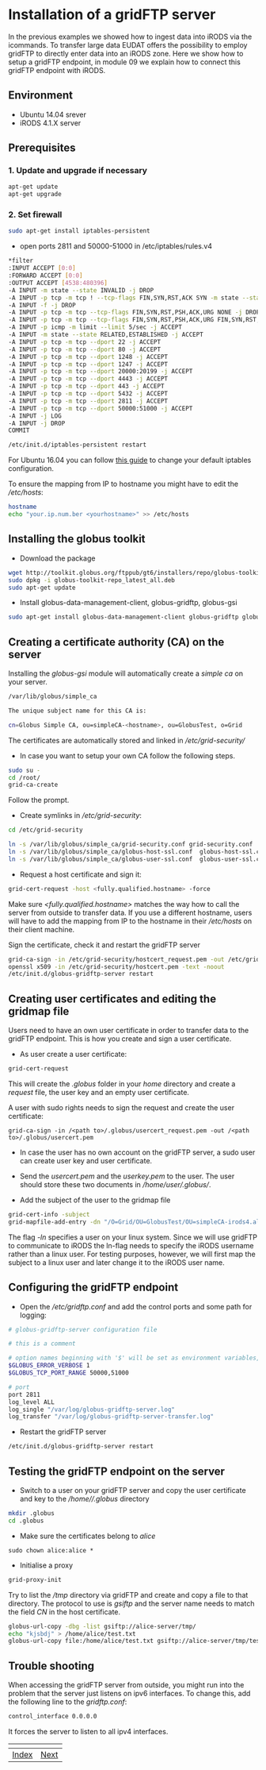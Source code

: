 # Installation of a gridFTP server

In the previous examples we showed how to ingest data into iRODS via the icommands. To transfer large data EUDAT offers the possibility to employ gridFTP to directly enter data into an iRODS zone.
Here we show how to setup a gridFTP endpoint, in module 09 we explain how to connect this gridFTP endpoint with iRODS.

## Environment
- Ubuntu 14.04 srever
- iRODS 4.1.X server

## Prerequisites
### 1. Update and upgrade if necessary
```sh
apt-get update
apt-get upgrade
```
### 2. Set firewall
```sh
sudo apt-get install iptables-persistent
```
- open ports 2811 and 50000-51000 in /etc/iptables/rules.v4
```sh
*filter
:INPUT ACCEPT [0:0]
:FORWARD ACCEPT [0:0]
:OUTPUT ACCEPT [4538:480396]
-A INPUT -m state --state INVALID -j DROP
-A INPUT -p tcp -m tcp ! --tcp-flags FIN,SYN,RST,ACK SYN -m state --state NEW -j DROP
-A INPUT -f -j DROP
-A INPUT -p tcp -m tcp --tcp-flags FIN,SYN,RST,PSH,ACK,URG NONE -j DROP
-A INPUT -p tcp -m tcp --tcp-flags FIN,SYN,RST,PSH,ACK,URG FIN,SYN,RST,PSH,ACK,URG -j DROP
-A INPUT -p icmp -m limit --limit 5/sec -j ACCEPT
-A INPUT -m state --state RELATED,ESTABLISHED -j ACCEPT
-A INPUT -p tcp -m tcp --dport 22 -j ACCEPT
-A INPUT -p tcp -m tcp --dport 80 -j ACCEPT
-A INPUT -p tcp -m tcp --dport 1248 -j ACCEPT
-A INPUT -p tcp -m tcp --dport 1247 -j ACCEPT
-A INPUT -p tcp -m tcp --dport 20000:20199 -j ACCEPT
-A INPUT -p tcp -m tcp --dport 4443 -j ACCEPT
-A INPUT -p tcp -m tcp --dport 443 -j ACCEPT
-A INPUT -p tcp -m tcp --dport 5432 -j ACCEPT
-A INPUT -p tcp -m tcp --dport 2811 -j ACCEPT
-A INPUT -p tcp -m tcp --dport 50000:51000 -j ACCEPT
-A INPUT -j LOG
-A INPUT -j DROP
COMMIT
```

```sh
/etc/init.d/iptables-persistent restart
```
 For Ubuntu 16.04 you can follow [this guide](http://dev-notes.eu/2016/08/persistent-iptables-rules-in-ubuntu-16-04-xenial-xerus/) to change your default iptables configuration.
 
 To ensure the mapping from IP to hostname you might have to edit the */etc/hosts*:
```sh
hostname
echo "your.ip.num.ber <yourhostname>" >> /etc/hosts
```

## Installing the globus toolkit
- Download the package
```sh
wget http://toolkit.globus.org/ftppub/gt6/installers/repo/globus-toolkit-repo_latest_all.deb
sudo dpkg -i globus-toolkit-repo_latest_all.deb
sudo apt-get update
```
- Install globus-data-management-client, globus-gridftp, globus-gsi
```sh
sudo apt-get install globus-data-management-client globus-gridftp globus-gsi
```

## Creating a certificate authority (CA) on the server
Installing the *globus-gsi* module will automatically create a *simple ca* on your server. 

```sh
/var/lib/globus/simple_ca

The unique subject name for this CA is:

cn=Globus Simple CA, ou=simpleCA-<hostname>, ou=GlobusTest, o=Grid
```

The certificates are automatically stored and linked in */etc/grid-security/*

- In case you want to setup your own CA follow the following steps.
```sh
sudo su -
cd /root/
grid-ca-create
```
 Follow the prompt.

- Create symlinks in */etc/grid-security*:
```sh
cd /etc/grid-security
```
```sh
ln -s /var/lib/globus/simple_ca/grid-security.conf grid-security.conf
ln -s /var/lib/globus/simple_ca/globus-host-ssl.conf  globus-host-ssl.conf
ln -s /var/lib/globus/simple_ca/globus-user-ssl.conf  globus-user-ssl.conf
```

- Request a host certificate and sign it:
```sh
grid-cert-request -host <fully.qualified.hostname> -force
```
 Make sure *\<fully.qualified.hostname\>* matches the way how to call the server from outside to transfer data.
 If you use a different hostname, users will have to add the mapping from IP to the hostname in their */etc/hosts* on their client machine.

 Sign the certificate, check it and restart the gridFTP server
```sh
grid-ca-sign -in /etc/grid-security/hostcert_request.pem -out /etc/grid-security/hostcert.pem
openssl x509 -in /etc/grid-security/hostcert.pem -text -noout
/etc/init.d/globus-gridftp-server restart
```

## Creating user certificates and editing the gridmap file
Users need to have an own user certificate in order to transfer data to the gridFTP endpoint. This is how you create and sign a user certificate.
- As user create a user certificate:
```sh
grid-cert-request
```
This will create the *.globus* folder in your *home* directory and create a *request* file, the user key and an empty user certificate.

A user with sudo rights needs to sign the request and create the user certificate:
``` 
grid-ca-sign -in /<path to>/.globus/usercert_request.pem -out /<path to>/.globus/usercert.pem
```
- In case the user has no own account on the gridFTP server, a sudo user can create user key and user certificate.
- Send the *usercert.pem* and the *userkey.pem* to the user. The user should store these two documents in */home/user/.globus/*.

- Add the subject of the user to the gridmap file
```sh
grid-cert-info -subject
grid-mapfile-add-entry -dn "/O=Grid/OU=GlobusTest/OU=simpleCA-irods4.alice/OU=Globus Simple CA/CN=alice" -ln alice
```
 The flag *-ln* specifies a user on your linux system. Since we will use gridFTP to communicate to iRODS the ln-flag needs to specify the iRODS username rather than a linux user. For testing purposes, however, we will first map the subject to a linux user and later change it to the iRODS user name.

## Configuring the gridFTP endpoint
- Open the */etc/gridftp.conf* and add the control ports and some path for logging:

```sh
# globus-gridftp-server configuration file

# this is a comment

# option names beginning with '$' will be set as environment variables, e.g.
$GLOBUS_ERROR_VERBOSE 1
$GLOBUS_TCP_PORT_RANGE 50000,51000

# port
port 2811
log_level ALL
log_single "/var/log/globus-gridftp-server.log"
log_transfer "/var/log/globus-gridftp-server-transfer.log"
```

- Restart the gridFTP server
```sh
/etc/init.d/globus-gridftp-server restart
```


## Testing the gridFTP endpoint on the server
- Switch to a user on your gridFTP server and copy the user certificate and key to the */home/<user>/.globus* directory
```sh
mkdir .globus
cd .globus
```
- Make sure the certificates belong to *alice*
```
sudo chown alice:alice *
```
- Initialise a proxy
```sh
grid-proxy-init
```

Try to list the */tmp* directory via gridFTP and create and copy a file to that directory.
The protocol to use is *gsiftp* and the server name needs to match the field *CN* in the host certificate.
```sh
globus-url-copy -dbg -list gsiftp://alice-server/tmp/
echo "kjsbdj" > /home/alice/test.txt
globus-url-copy file:/home/alice/test.txt gsiftp://alice-server/tmp/test.txt
```

## Trouble shooting
When accessing the gridFTP server from outside, you might run into the problem that the server just listens on ipv6 interfaces. To change this, add the following line to the *gridftp.conf*:

```sh
control_interface 0.0.0.0
```
It forces the server to listen to all ipv4 interfaces.


[]()|[]()
----|----
[Index](https://github.com/EUDAT-Training/B2SAFE-B2STAGE-Training)  | [Next](09-install-B2STAGE.md)


















